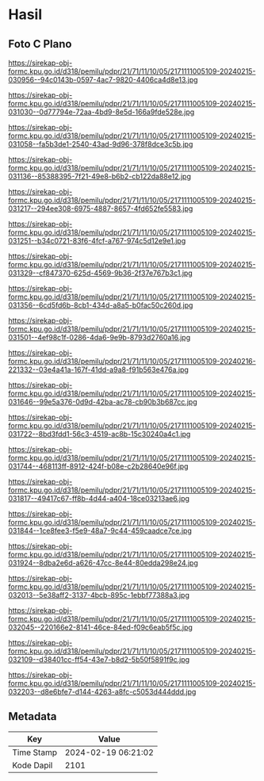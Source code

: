 # Hasil

## Foto C Plano

https://sirekap-obj-formc.kpu.go.id/d318/pemilu/pdpr/21/71/11/10/05/2171111005109-20240215-030956--94c0143b-0597-4ac7-9820-4406ca4d8e13.jpg

https://sirekap-obj-formc.kpu.go.id/d318/pemilu/pdpr/21/71/11/10/05/2171111005109-20240215-031030--0d77794e-72aa-4bd9-8e5d-166a9fde528e.jpg

https://sirekap-obj-formc.kpu.go.id/d318/pemilu/pdpr/21/71/11/10/05/2171111005109-20240215-031058--fa5b3de1-2540-43ad-9d96-378f8dce3c5b.jpg

https://sirekap-obj-formc.kpu.go.id/d318/pemilu/pdpr/21/71/11/10/05/2171111005109-20240215-031136--85388395-7f21-49e8-b6b2-cb122da88e12.jpg

https://sirekap-obj-formc.kpu.go.id/d318/pemilu/pdpr/21/71/11/10/05/2171111005109-20240215-031217--294ee308-6975-4887-8657-4fd652fe5583.jpg

https://sirekap-obj-formc.kpu.go.id/d318/pemilu/pdpr/21/71/11/10/05/2171111005109-20240215-031251--b34c0721-83f6-4fcf-a767-974c5d12e9e1.jpg

https://sirekap-obj-formc.kpu.go.id/d318/pemilu/pdpr/21/71/11/10/05/2171111005109-20240215-031329--cf847370-625d-4569-9b36-2f37e767b3c1.jpg

https://sirekap-obj-formc.kpu.go.id/d318/pemilu/pdpr/21/71/11/10/05/2171111005109-20240215-031356--6cd5fd6b-8cb1-434d-a8a5-b0fac50c260d.jpg

https://sirekap-obj-formc.kpu.go.id/d318/pemilu/pdpr/21/71/11/10/05/2171111005109-20240215-031501--4ef98c1f-0286-4da6-9e9b-8793d2760a16.jpg

https://sirekap-obj-formc.kpu.go.id/d318/pemilu/pdpr/21/71/11/10/05/2171111005109-20240216-221332--03e4a41a-167f-41dd-a9a8-f91b563e476a.jpg

https://sirekap-obj-formc.kpu.go.id/d318/pemilu/pdpr/21/71/11/10/05/2171111005109-20240215-031646--99e5a376-0d9d-42ba-ac78-cb90b3b687cc.jpg

https://sirekap-obj-formc.kpu.go.id/d318/pemilu/pdpr/21/71/11/10/05/2171111005109-20240215-031722--8bd3fdd1-56c3-4519-ac8b-15c30240a4c1.jpg

https://sirekap-obj-formc.kpu.go.id/d318/pemilu/pdpr/21/71/11/10/05/2171111005109-20240215-031744--468113ff-8912-424f-b08e-c2b28640e96f.jpg

https://sirekap-obj-formc.kpu.go.id/d318/pemilu/pdpr/21/71/11/10/05/2171111005109-20240215-031817--49417c67-ff8b-4d44-a404-18ce03213ae6.jpg

https://sirekap-obj-formc.kpu.go.id/d318/pemilu/pdpr/21/71/11/10/05/2171111005109-20240215-031844--1ce8fee3-f5e9-48a7-9c44-459caadce7ce.jpg

https://sirekap-obj-formc.kpu.go.id/d318/pemilu/pdpr/21/71/11/10/05/2171111005109-20240215-031924--8dba2e6d-a626-47cc-8e44-80edda298e24.jpg

https://sirekap-obj-formc.kpu.go.id/d318/pemilu/pdpr/21/71/11/10/05/2171111005109-20240215-032013--5e38aff2-3137-4bcb-895c-1ebbf77388a3.jpg

https://sirekap-obj-formc.kpu.go.id/d318/pemilu/pdpr/21/71/11/10/05/2171111005109-20240215-032045--220166e2-8141-46ce-84ed-f09c6eab5f5c.jpg

https://sirekap-obj-formc.kpu.go.id/d318/pemilu/pdpr/21/71/11/10/05/2171111005109-20240215-032109--d38401cc-ff54-43e7-b8d2-5b50f5891f9c.jpg

https://sirekap-obj-formc.kpu.go.id/d318/pemilu/pdpr/21/71/11/10/05/2171111005109-20240215-032203--d8e6bfe7-d144-4263-a8fc-c5053d444ddd.jpg


## Metadata

| Key        | Value               |
| ---------- | ------------------- |
| Time Stamp | 2024-02-19 06:21:02 |
| Kode Dapil | 2101                |




